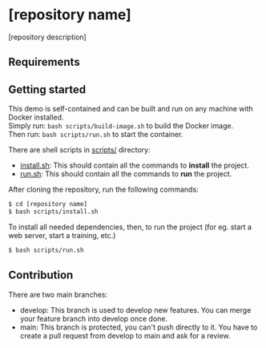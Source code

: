 # [repository name]
[repository description]

## Requirements

## Getting started
This demo is self-contained and can be built and run on any machine with Docker installed.   
Simply run: `bash scripts/build-image.sh` to build the Docker image.  
Then run: `bash scripts/run.sh` to start the container.

There are shell scripts in [scripts/](scripts) directory:
- [install.sh](scripts%2Finstall.sh): This should contain all the commands to **install** the project.
- [run.sh](scripts%2Frun.sh): This should contain all the commands to **run** the project.

After cloning the repository, run the following commands:
```sh
$ cd [repository name]
$ bash scripts/install.sh
```
To install all needed dependencies, then, to run the project (for eg. start a web server, start a training, etc.)
```sh
$ bash scripts/run.sh
```

## Contribution 
There are two main branches:
- develop: This branch is used to develop new features. You can merge your feature branch into develop once done.
- main: This branch is protected, you can't push directly to it. You have to create a pull request from develop to main and ask for a review.